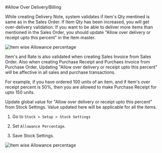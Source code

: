 #Allow Over Delivery/Billing

While creating Delivery Note, system validates if item's Qty mentined is same as in the Sales Order. If Item Qty has been increased, you will get over-delivery validation. If you want to be able to deliver more items than mentioned in the Sales Order, you should update "Allow over delivery or receipt upto this percent" in the Item master.

<img alt="Item wise Allowance percentage" class="screenshot" src="{{docs_base_url}}/assets/img/articles/allowance-percentage-1.png">

Item's and Rate is also validated when creating Sales Invoice from Sales Order. Also when creating Purchase Receipt and Purchaes Invoice from Purchase Order. Updating "Allow over delivery or receipt upto this percent" will be affective in all sales and purchase transactions.

For example, if you have ordered 100 units of an item, and if item's over receipt percent is 50%, then you are allowed to make Purchase Receipt for upto 150 units.

Update global value for "Allow over delivery or receipt upto this percent" from Stock Settings. Value updated here will be applicable for all the items.

1. Go to `Stock > Setup > Stock Settings`

2. Set `Allowance Percentage`.

3. Save Stock Settings.

<img alt="Item wise Allowance percentage" class="screenshot" src="{{docs_base_url}}/assets/img/articles/allowance-percentage-2.png">


<!-- markdown -->
